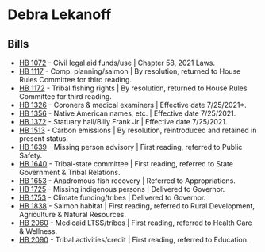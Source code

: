 # Debra Lekanoff
## Bills
* [HB 1072](/bill/2021-22/hb/1072/) - Civil legal aid funds/use | Chapter 58, 2021 Laws.
* [HB 1117](/bill/2021-22/hb/1117/) - Comp. planning/salmon | By resolution, returned to House Rules Committee for third reading.
* [HB 1172](/bill/2021-22/hb/1172/) - Tribal fishing rights | By resolution, returned to House Rules Committee for third reading.
* [HB 1326](/bill/2021-22/hb/1326/) - Coroners & medical examiners | Effective date 7/25/2021*.
* [HB 1356](/bill/2021-22/hb/1356/) - Native American names, etc. | Effective date 7/25/2021.
* [HB 1372](/bill/2021-22/hb/1372/) - Statuary hall/Billy Frank Jr | Effective date 7/25/2021.
* [HB 1513](/bill/2021-22/hb/1513/) - Carbon emissions | By resolution, reintroduced and retained in present status.
* [HB 1639](/bill/2021-22/hb/1639/) - Missing person advisory | First reading, referred to Public Safety.
* [HB 1640](/bill/2021-22/hb/1640/) - Tribal-state committee | First reading, referred to State Government & Tribal Relations.
* [HB 1653](/bill/2021-22/hb/1653/) - Anadromous fish recovery | Referred to Appropriations.
* [HB 1725](/bill/2021-22/hb/1725/) - Missing indigenous persons | Delivered to Governor.
* [HB 1753](/bill/2021-22/hb/1753/) - Climate funding/tribes | Delivered to Governor.
* [HB 1838](/bill/2021-22/hb/1838/) - Salmon habitat | First reading, referred to Rural Development, Agriculture & Natural Resources.
* [HB 2060](/bill/2021-22/hb/2060/) - Medicaid LTSS/tribes | First reading, referred to Health Care & Wellness.
* [HB 2090](/bill/2021-22/hb/2090/) - Tribal activities/credit | First reading, referred to Education.
